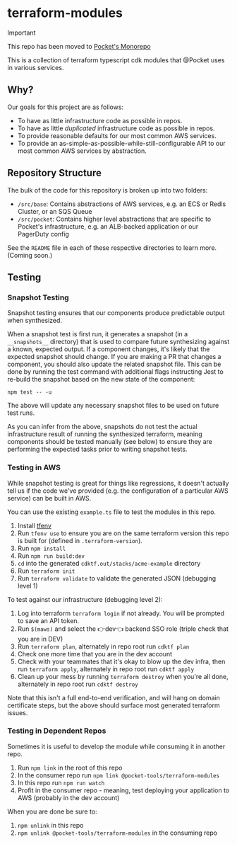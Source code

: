 # terraform-modules

> [!IMPORTANT]  
> This repo has been moved to [Pocket's Monorepo](https://github.com/Pocket/pocket-monorepo/tree/main/packages/terraform-modules)

This is a collection of terraform typescript cdk modules
that @Pocket uses in various services.

## Why?

Our goals for this project are as follows:

- To have as little infrastructure code as possible in repos.
- To have as little *duplicated* infrastructure code as possible in repos.
- To provide reasonable defaults for our most common AWS services.
- To provide an as-simple-as-possible-while-still-configurable API to our most common AWS services by abstraction.

## Repository Structure

The bulk of the code for this repository is broken up into two folders:

- `/src/base`: Contains abstractions of AWS services, e.g. an ECS or Redis Cluster, or an SQS Queue
- `/src/pocket`: Contains higher level abstractions that are specific to Pocket's infrastructure, e.g. an ALB-backed application or our PagerDuty config

See the `README` file in each of these respective directories to learn more. (Coming soon.)

## Testing

### Snapshot Testing

Snapshot testing ensures that our components produce predictable output when synthesized.

When a snapshot test is first run, it generates a snapshot (in a `__snapshots__` directory) that is used to compare future synthesizing against a known, expected output. If a component changes, it's likely that the expected snapshot should change. If you are making a PR that changes a component, you should also update the related snapshot file. This can be done by running the test command with additional flags instructing Jest to re-build the snapshot based on the new state of the component:

`npm test -- -u`

The above will update any necessary snapshot files to be used on future test runs.

As you can infer from the above, snapshots do not test the actual infrastructure result of running the synthesized terraform, meaning components should be tested manually (see below) to ensure they are performing the expected tasks prior to writing snapshot tests.

### Testing in AWS

While snapshot testing is great for things like regressions, it doesn't actually tell us if the code we've provided (e.g. the configuration of a particular AWS service) can be built in AWS.

You can use the existing `example.ts` file to test the modules in this repo.

1. Install [tfenv](https://github.com/tfutils/tfenv)
2. Run `tfenv use` to ensure you are on the same terraform version this repo is built for (defined in `.terraform-version`).
3. Run `npm install`
4. Run `npm run build:dev`
5. `cd` into the generated `cdktf.out/stacks/acme-example` directory
6. Run `terraform init`
7. Run `terraform validate` to validate the generated JSON (debugging level 1)

To test against our infrastructure (debugging level 2):

1. Log into terraform `terraform login` if not already. You will be prompted to save an API token.
2. Run `$(maws)` and select the 👉dev👈 backend SSO role (triple check that you are in DEV)
3. Run `terraform plan`, alternately in repo root run `cdktf plan`
4. Check one more time that you are in the dev account
5. Check with your teammates that it's okay to blow up the dev infra, then run `terraform apply`, alternately in repo root run `cdktf apply`
6. Clean up your mess by running `terraform destroy` when you're all done, alternately in repo root run `cdktf destroy`

Note that this isn't a full end-to-end verification, and will hang on domain certificate steps, but the above should surface most generated terraform issues.

### Testing in Dependent Repos

Sometimes it is useful to develop the module while consuming it in another repo.

1. Run `npm link` in the root of this repo
2. In the consumer repo run `npm link @pocket-tools/terraform-modules`
3. In this repo run `npm run watch`
4. Profit in the consumer repo - meaning, test deploying your application to AWS (probably in the dev account)

When you are done be sure to:
1. `npm unlink` in this repo
2. `npm unlink @pocket-tools/terraform-modules` in the consuming repo
